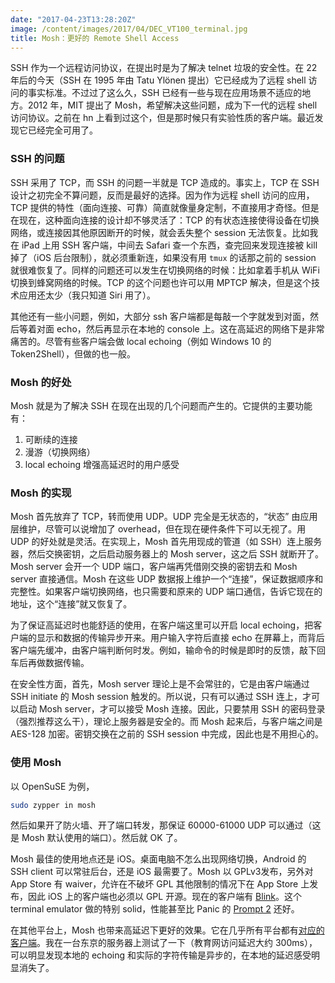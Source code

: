 ```yaml
---
date: "2017-04-23T13:28:20Z"
image: /content/images/2017/04/DEC_VT100_terminal.jpg
title: Mosh：更好的 Remote Shell Access
---
```


SSH 作为一个远程访问协议，在提出时是为了解决 telnet 垃圾的安全性。在 22 年后的今天（SSH 在 1995 年由 Tatu Ylönen 提出）它已经成为了远程 shell 访问的事实标准。不过过了这么久，SSH 已经有一些与现在应用场景不适应的地方。2012 年，MIT 提出了 Mosh，希望解决这些问题，成为下一代的远程 shell 访问协议。之前在 hn 上看到过这个，但是那时候只有实验性质的客户端。最近发现它已经完全可用了。

### SSH 的问题

SSH 采用了 TCP，而 SSH 的问题一半就是 TCP 造成的。事实上，TCP 在 SSH 设计之初完全不算问题，反而是最好的选择。因为作为远程 shell 访问的应用，TCP 提供的特性（面向连接、可靠）简直就像量身定制，不直接用才奇怪。但是在现在，这种面向连接的设计却不够灵活了：TCP 的有状态连接使得设备在切换网络，或连接因其他原因断开的时候，就会丢失整个 session 无法恢复。比如我在 iPad 上用 SSH 客户端，中间去 Safari 查一个东西，查完回来发现连接被 kill 掉了（iOS 后台限制），就必须重新连，如果没有用 `tmux` 的话那之前的 session 就很难恢复了。同样的问题还可以发生在切换网络的时候：比如拿着手机从 WiFi 切换到蜂窝网络的时候。TCP 的这个问题也许可以用 MPTCP 解决，但是这个技术应用还太少（我只知道 Siri 用了）。

其他还有一些小问题，例如，大部分 ssh 客户端都是每敲一个字就发到对面，然后等着对面 echo，然后再显示在本地的 console 上。这在高延迟的网络下是非常痛苦的。尽管有些客户端会做 local echoing（例如 Windows 10 的 Token2Shell），但做的也一般。

### Mosh 的好处

Mosh 就是为了解决 SSH 在现在出现的几个问题而产生的。它提供的主要功能有：

1. 可断续的连接
2. 漫游（切换网络）
3. local echoing 增强高延迟时的用户感受

### Mosh 的实现

Mosh 首先放弃了 TCP，转而使用 UDP。UDP 完全是无状态的，“状态” 由应用层维护，尽管可以说增加了 overhead，但在现在硬件条件下可以无视了。用 UDP 的好处就是灵活。在实现上，Mosh 首先用现成的管道（如 SSH）连上服务器，然后交换密钥，之后启动服务器上的 Mosh server，这之后 SSH 就断开了。Mosh server 会开一个 UDP 端口，客户端再凭借刚交换的密钥去和 Mosh server 直接通信。Mosh 在这些 UDP 数据报上维护一个“连接”，保证数据顺序和完整性。如果客户端切换网络，也只需要和原来的 UDP 端口通信，告诉它现在的地址，这个“连接”就又恢复了。

为了保证高延迟时也能舒适的使用，在客户端这里可以开启 local echoing，把客户端的显示和数据的传输异步开来。用户输入字符后直接 echo 在屏幕上，而背后客户端先缓冲，由客户端判断何时发。例如，输命令的时候是即时的反馈，敲下回车后再做数据传输。

在安全性方面，首先，Mosh server 理论上是不会常驻的，它是由客户端通过 SSH initiate 的 Mosh session 触发的。所以说，只有可以通过 SSH 连上，才可以启动 Mosh server，才可以接受 Mosh 连接。因此，只要禁用 SSH 的密码登录（强烈推荐这么干），理论上服务器是安全的。而 Mosh 起来后，与客户端之间是 AES-128 加密。密钥交换在之前的 SSH session 中完成，因此也是不用担心的。

### 使用 Mosh

以 OpenSuSE 为例，

```bash
sudo zypper in mosh
```

然后如果开了防火墙、开了端口转发，那保证 60000-61000 UDP 可以通过（这是 Mosh 默认使用的端口）。然后就 OK 了。

Mosh 最佳的使用地点还是 iOS。桌面电脑不怎么出现网络切换，Android 的 SSH client 可以常驻后台，还是 iOS 最需要了。Mosh 以 GPLv3发布，另外对 App Store 有 waiver，允许在不破坏 GPL 其他限制的情况下在 App Store 上发布，因此 iOS 上的客户端也必须以 GPL 开源。现在的客户端有 [Blink](http://www.blink.sh)。这个 terminal emulator 做的特别 solid，性能甚至比 Panic 的 [Prompt 2](https://panic.com/prompt/) 还好。

在其他平台上，Mosh 也带来高延迟下更好的效果。它在几乎所有平台都有[对应的客户端](https://mosh.org/#getting)。我在一台东京的服务器上测试了一下（教育网访问延迟大约 300ms），可以明显发现本地的 echoing 和实际的字符传输是异步的，在本地的延迟感受明显消失了。